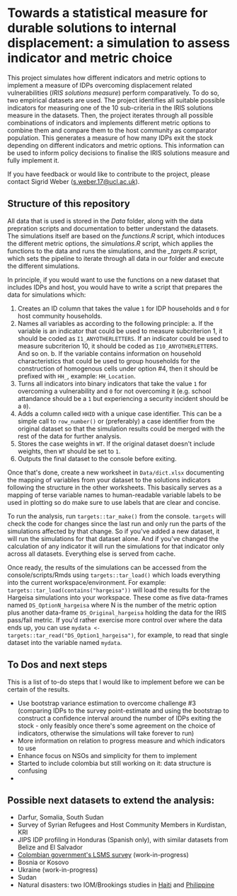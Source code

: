 # Towards a statistical measure for durable solutions to internal displacement: a simulation to assess indicator and metric choice

This project simulates how different indicators and metric options to implement a measure of IDPs overcoming displacement related vulnerabilities (*IRIS solutions measure*) perform comparatively. To do so, two empirical datasets are used. The project identifies all suitable possible indicators for measuring one of the 10 sub-criteria in the IRIS solutions measure in the datasets. Then, the project iterates through all possible combinations of indicators and implements different metric options to combine them and compare them to the host community as comparator population. This generates a measure of how many IDPs exit the stock depending on different indicators and metric options. This information can be used to inform policy decisions to finalise the IRIS solutions measure and fully implement it. 

If you have feedback or would like to contribute to the project, please contact Sigrid Weber (s.weber.17@ucl.ac.uk). 

## Structure of this repository

All data that is used is stored in the *Data* folder, along with the data prepration scripts and documentation to better understand the datasets. The simulations itself are based on the *functions.R* script, which intoduces the different metric options, the *simulations.R* script, which applies the functions to the data and runs the simulations, and the *_targets.R* script, which sets the pipeline to iterate through all data in our folder and execute the different simulations. 

In principle, if you would want to use the functions on a new dataset that includes IDPs and host, you would have to write a script that prepares the data for simulations which:
1. Creates an ID column that takes the value `1` for IDP households and `0` for host community households. 
2. Names all variables as according to the following principle:
a. If the variable is an indicator that could be used to measure subcriterion 1, it should be coded as `I1_ANYOTHERLETTERS`. If an indicator could be used to measure subcriterion 10, it should be coded as `I10_ANYOTHERLETTERS`. And so on.
b. If the variable contains information on household characteristics that could be used to group households for the construction of homogenous cells under option #4, then it should be prefixed with `HH_`, example: `HH_Location`.
3. Turns all indicators into binary indicators that take the value `1` for overcoming a vulnerability and `0` for not overcoming it (e.g. school attandance should be a `1` but experiencing a security incident should be a `0`).
4. Adds a column called `HHID` with a unique case identifier. This can be a simple call to `row_number()` or (preferably) a case identifier from the original dataset so that the simulation results could be merged with the rest of the data for further analysis.
5. Stores the case weights in `WT`. If the original dataset doesn't include weights, then `WT` should be set to `1`.
6. Outputs the final dataset to the console before exiting.

Once that's done, create a new worksheet in `Data/dict.xlsx` documenting the mapping of variables from your dataset to the solutions indicators following the structure in the other worksheets. This basically serves as a mapping of terse variable names to human-readable variable labels to be used in plotting so do make sure to use labels that are clear and concise.

To run the analysis, run `targets::tar_make()` from the console. `targets` will check the code for changes since the last run and only run the parts of the simulations affected by that change. So if you've added a new dataset, it will run the simulations for that dataset alone. And if you've changed the calculation of any indicator it will run the simulations for that indicator only across all datasets. Everything else is served from cache.

Once ready, the results of the simulations can be accessed from the console/scripts/Rmds using `targets::tar_load()` which loads everything into the current workspace/environment. For example: `targets::tar_load(contains("hargeisa"))` will load the results for the Hargeisa simulations into your workspace. These come as five data-frames named `DS_OptionN_hargeisa` where N is the number of the metric option plus another data-frame `DS_Original_hargeisa` holding the data for the IRIS pass/fail metric. If you'd rather exercise more control over where the data ends up, you can use `mydata <- targets::tar_read("DS_Option1_hargeisa")`, for example, to read that single dataset into the variable named `mydata`.

## To Dos and next steps

This is a list of to-do steps that I would like to implement before we can be certain of the results. 

+ Use bootstrap variance estimation to overcome challenge #3 (comparing IDPs to the survey point-estimate and using the bootstrap to construct a confidence interval around the number of IDPs exiting the stock - only feasibly once there's some agreement on the choice of indicators, otherwise the simulations will take forever to run)
+ More information on relation to progress measure and which indicators to use
+ Enhance focus on NSOs and simplicity for them to implement
+ Started to include colombia but still working on it: data structure is confusing
+

## Possible next datasets to extend the analysis:
+ Darfur, Somalia, South Sudan
+ Survey of Syrian Refugees and Host Community Members in Kurdistan, KRI
+ JIPS IDP profiling in Honduras (Spanish only), with similar datasets from Belize and El Salvador 
+ [Colombian government's LSMS survey](http://microdatos.dane.gov.co/index.php/catalog/678/study-description) (work-in-progress)
+ Bosnia or Kosovo
+ Ukraine (work-in-progress)
+ Sudan 
+ Natural disasters: two IOM/Brookings studies in [Haiti](https://www.brookings.edu/research/supporting-durable-solutions-to-urban-post-disaster-displacement-challenges-and-opportunities-in-haiti/) and [Philippine](https://www.brookings.edu/research/resolving-post-disaster-displacement-insights-from-the-philippines-after-typhoon-haiyan-yolanda/)

